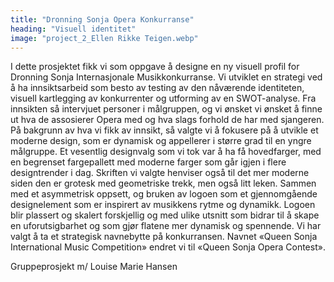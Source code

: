 ```yaml
---
title: "Dronning Sonja Opera Konkurranse"
heading: "Visuell identitet"
image: "project_2_Ellen Rikke Teigen.webp"
---
```


I dette prosjektet fikk vi som oppgave å designe en ny visuell profil for Dronning Sonja Internasjonale Musikkonkurranse. Vi utviklet en strategi ved å ha innsiktsarbeid som besto av testing av den nåværende identiteten, visuell kartlegging av konkurrenter og utforming av en SWOT-analyse. Fra innsikten så intervjuet personer i målgruppen, og vi ønsket vi ønsket å finne ut hva de assosierer Opera med og hva slags forhold de har med sjangeren. På bakgrunn av hva vi fikk av innsikt, så valgte vi å fokusere på å utvikle et moderne design, som er dynamisk og appellerer i større grad til en yngre målgruppe. Et vesentlig designvalg som vi tok var å ha få hovedfarger, med en begrenset fargepallett med moderne farger som går igjen i flere designtrender i dag. Skriften vi valgte henviser også til det mer moderne siden den er grotesk med geometriske trekk, men også litt leken. Sammen med et asymmetrisk oppsett, og bruken av logoen som et gjennomgående designelement som er inspirert av musikkens rytme og dynamikk. Logoen blir plassert og skalert forskjellig og med ulike utsnitt som bidrar til å skape en uforutsigbarhet og som gjør flatene mer dynamisk og spennende. Vi har valgt å ta et strategisk navnebytte på konkurransen. Navnet «Queen Sonja International Music Competition» endret vi til «Queen Sonja Opera Contest». 

Gruppeprosjekt
m/ Louise Marie Hansen
